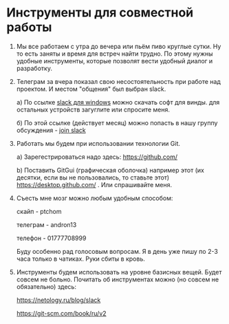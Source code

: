 # Инструменты для совместной работы

1. Мы все работаем с утра до вечера или пьём пиво круглые сутки. Ну то есть заняты и время для встреч найти трудно. По этому нужны удобные инструменты, которые позволят вести удобный диалог и разработку.
2. Телеграм за вчера показал свою несостоятельность при работе над проектом. И местом "общения" был выбран slack.

	а) По ссылке [slack для windows](https://slack.com/intl/de-de/downloads/windows "здесь") можно скачать софт для винды. для остальных устройств загуглите или спросите меня. 

	б) По этой ссылке (действует месяц) можно попасть в нашу группу обсуждения - [join slack](https://join.slack.com/t/inlaenderpartei/shared_invite/enQtMzkyOTgwMDQxMzE4LTY2YTA1MWQxMTc0MmU2OTBlZjI5NTE4MDkxMmExMGY2MDMzNTgyM2I5ODRiYjM0ZTYyNDQzNWZmZDhiNDU3NWY "здесь")  


3. Работать мы будем при использовании технологии Git. 

	a) Зарегестрироваться надо здесь: https://github.com/

	b) Поставить GitGui (графическая оболочка) например этот (их десятки, если вы не пользовались, то ставьте этот) https://desktop.github.com/ . Или спрашивайте меня.
4. Съесть мне мозг можно любым удобным способом:

	скайп - ptchom

	телеграм - andron13

	телефон - 01777708999

	Буду особенно рад голосовым вопросам. Я в день уже пишу по 2-3 часа только в чатиках. Руки сбиты в кровь.
5. Инструменты будем использовать на уровне базисных вещей. Будет совсем не больно. Почитать об инструментах можно (но совсем не обязательно) здесь:

	https://netology.ru/blog/slack

	https://git-scm.com/book/ru/v2
